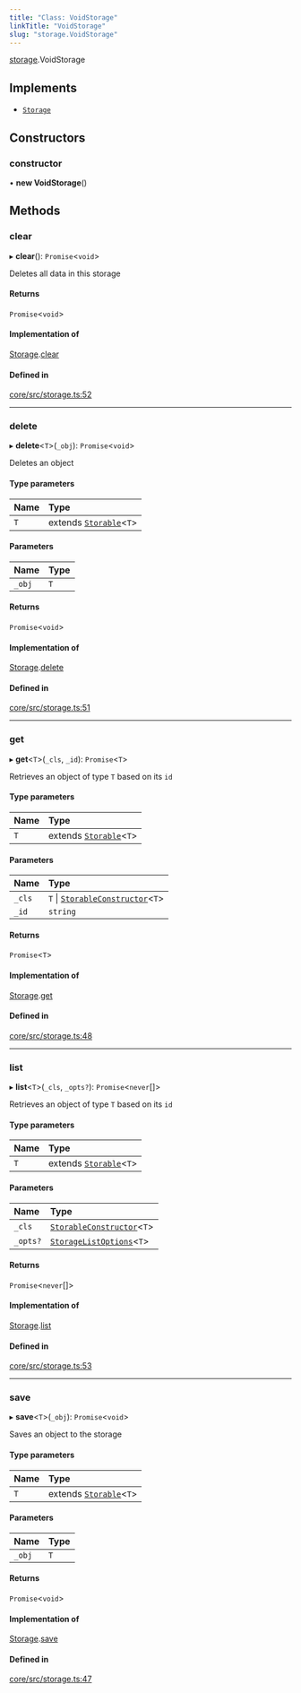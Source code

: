 ```yaml
---
title: "Class: VoidStorage"
linkTitle: "VoidStorage"
slug: "storage.VoidStorage"
---
```


[storage](../../modules/storage).VoidStorage

## Implements

-   [`Storage`](../../interfaces/storage.Storage)

## Constructors

### constructor

• **new VoidStorage**()

## Methods

### clear

▸ **clear**(): `Promise`<`void`\>

Deletes all data in this storage

#### Returns

`Promise`<`void`\>

#### Implementation of

[Storage](../../interfaces/storage.Storage).[clear](../interfaces/storage.Storage.md#clear)

#### Defined in

[core/src/storage.ts:52](https://github.com/padloc/padloc/blob/b00eb4fd/packages/core/src/storage.ts#L52)

---

### delete

▸ **delete**<`T`\>(`_obj`): `Promise`<`void`\>

Deletes an object

#### Type parameters

| Name | Type                                            |
| :--- | :---------------------------------------------- |
| `T`  | extends [`Storable`](../storage.Storable)<`T`\> |

#### Parameters

| Name   | Type |
| :----- | :--- |
| `_obj` | `T`  |

#### Returns

`Promise`<`void`\>

#### Implementation of

[Storage](../../interfaces/storage.Storage).[delete](../interfaces/storage.Storage.md#delete)

#### Defined in

[core/src/storage.ts:51](https://github.com/padloc/padloc/blob/b00eb4fd/packages/core/src/storage.ts#L51)

---

### get

▸ **get**<`T`\>(`_cls`, `_id`): `Promise`<`T`\>

Retrieves an object of type `T` based on its `id`

#### Type parameters

| Name | Type                                            |
| :--- | :---------------------------------------------- |
| `T`  | extends [`Storable`](../storage.Storable)<`T`\> |

#### Parameters

| Name   | Type                                                                            |
| :----- | :------------------------------------------------------------------------------ |
| `_cls` | `T` \| [`StorableConstructor`](../modules/storage.md#storableconstructor)<`T`\> |
| `_id`  | `string`                                                                        |

#### Returns

`Promise`<`T`\>

#### Implementation of

[Storage](../../interfaces/storage.Storage).[get](../interfaces/storage.Storage.md#get)

#### Defined in

[core/src/storage.ts:48](https://github.com/padloc/padloc/blob/b00eb4fd/packages/core/src/storage.ts#L48)

---

### list

▸ **list**<`T`\>(`_cls`, `_opts?`): `Promise`<`never`[]\>

Retrieves an object of type `T` based on its `id`

#### Type parameters

| Name | Type                                            |
| :--- | :---------------------------------------------- |
| `T`  | extends [`Storable`](../storage.Storable)<`T`\> |

#### Parameters

| Name     | Type                                                                      |
| :------- | :------------------------------------------------------------------------ |
| `_cls`   | [`StorableConstructor`](../modules/storage.md#storableconstructor)<`T`\>  |
| `_opts?` | [`StorageListOptions`](../../interfaces/storage.StorageListOptions)<`T`\> |

#### Returns

`Promise`<`never`[]\>

#### Implementation of

[Storage](../../interfaces/storage.Storage).[list](../interfaces/storage.Storage.md#list)

#### Defined in

[core/src/storage.ts:53](https://github.com/padloc/padloc/blob/b00eb4fd/packages/core/src/storage.ts#L53)

---

### save

▸ **save**<`T`\>(`_obj`): `Promise`<`void`\>

Saves an object to the storage

#### Type parameters

| Name | Type                                            |
| :--- | :---------------------------------------------- |
| `T`  | extends [`Storable`](../storage.Storable)<`T`\> |

#### Parameters

| Name   | Type |
| :----- | :--- |
| `_obj` | `T`  |

#### Returns

`Promise`<`void`\>

#### Implementation of

[Storage](../../interfaces/storage.Storage).[save](../interfaces/storage.Storage.md#save)

#### Defined in

[core/src/storage.ts:47](https://github.com/padloc/padloc/blob/b00eb4fd/packages/core/src/storage.ts#L47)
